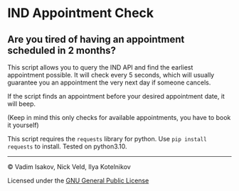 # IND Appointment Check

## Are you tired of having an appointment scheduled in 2 months?

This script allows you to query the IND API and find the earliest appointment possible.
It will check every 5 seconds, which will usually guarantee you an appointment the very next day if someone cancels.

If the script finds an appointment before your desired appointment date, it will beep.

(Keep in mind this only checks for available appointments, you have to book it yourself)


This script requires the `requests` library for python. Use `pip install requests` to install. Tested on python3.10.

---
© Vadim Isakov, Nick Veld, Ilya Kotelnikov


Licensed under the [GNU General Public License](LICENSE)
